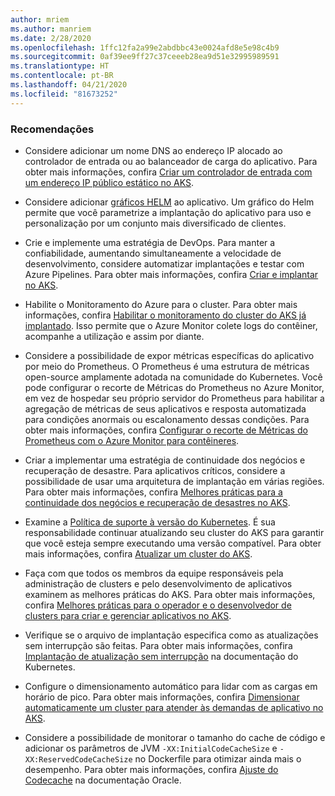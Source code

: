 ```yaml
---
author: mriem
ms.author: manriem
ms.date: 2/28/2020
ms.openlocfilehash: 1ffc12fa2a99e2abdbbc43e0024afd8e5e98c4b9
ms.sourcegitcommit: 0af39ee9ff27c37ceeeb28ea9d51e32995989591
ms.translationtype: HT
ms.contentlocale: pt-BR
ms.lasthandoff: 04/21/2020
ms.locfileid: "81673252"
---
```

### <a name="recommendations"></a>Recomendações

* Considere adicionar um nome DNS ao endereço IP alocado ao controlador de entrada ou ao balanceador de carga do aplicativo. Para obter mais informações, confira [Criar um controlador de entrada com um endereço IP público estático no AKS](/azure/aks/ingress-static-ip).

* Considere adicionar [gráficos HELM](https://helm.sh/docs/topics/charts/) ao aplicativo. Um gráfico do Helm permite que você parametrize a implantação do aplicativo para uso e personalização por um conjunto mais diversificado de clientes.

* Crie e implemente uma estratégia de DevOps. Para manter a confiabilidade, aumentando simultaneamente a velocidade de desenvolvimento, considere automatizar implantações e testar com Azure Pipelines. Para obter mais informações, confira [Criar e implantar no AKS](/azure/devops/pipelines/ecosystems/kubernetes/aks-template).

* Habilite o Monitoramento do Azure para o cluster. Para obter mais informações, confira [Habilitar o monitoramento do cluster do AKS já implantado](/azure/azure-monitor/insights/container-insights-enable-existing-clusters). Isso permite que o Azure Monitor colete logs do contêiner, acompanhe a utilização e assim por diante.

* Considere a possibilidade de expor métricas específicas do aplicativo por meio do Prometheus. O Prometheus é uma estrutura de métricas open-source amplamente adotada na comunidade do Kubernetes. Você pode configurar o recorte de Métricas do Prometheus no Azure Monitor, em vez de hospedar seu próprio servidor do Prometheus para habilitar a agregação de métricas de seus aplicativos e resposta automatizada para condições anormais ou escalonamento dessas condições. Para obter mais informações, confira [Configurar o recorte de Métricas do Prometheus com o Azure Monitor para contêineres](/azure/azure-monitor/insights/container-insights-prometheus-integration).

* Criar a implementar uma estratégia de continuidade dos negócios e recuperação de desastre. Para aplicativos críticos, considere a possibilidade de usar uma arquitetura de implantação em várias regiões. Para obter mais informações, confira [Melhores práticas para a continuidade dos negócios e recuperação de desastres no AKS](/azure/aks/operator-best-practices-multi-region).

* Examine a [Política de suporte à versão do Kubernetes](/azure/aks/supported-kubernetes-versions#kubernetes-version-support-policy). É sua responsabilidade continuar atualizando seu cluster do AKS para garantir que você esteja sempre executando uma versão compatível. Para obter mais informações, confira [Atualizar um cluster do AKS](/azure/aks/upgrade-cluster).

* Faça com que todos os membros da equipe responsáveis pela administração de clusters e pelo desenvolvimento de aplicativos examinem as melhores práticas do AKS. Para obter mais informações, confira [Melhores práticas para o operador e o desenvolvedor de clusters para criar e gerenciar aplicativos no AKS](/azure/aks/best-practices).

* Verifique se o arquivo de implantação especifica como as atualizações sem interrupção são feitas. Para obter mais informações, confira [Implantação de atualização sem interrupção](https://kubernetes.io/docs/concepts/workloads/controllers/deployment/#rolling-update-deployment) na documentação do Kubernetes.

* Configure o dimensionamento automático para lidar com as cargas em horário de pico. Para obter mais informações, confira [Dimensionar automaticamente um cluster para atender às demandas de aplicativo no AKS](/azure/aks/cluster-autoscaler).

* Considere a possibilidade de monitorar o tamanho do cache de código e adicionar os parâmetros de JVM `-XX:InitialCodeCacheSize` e `-XX:ReservedCodeCacheSize` no Dockerfile para otimizar ainda mais o desempenho. Para obter mais informações, confira [Ajuste do Codecache](https://docs.oracle.com/javase/8/embedded/develop-apps-platforms/codecache.htm) na documentação Oracle.
